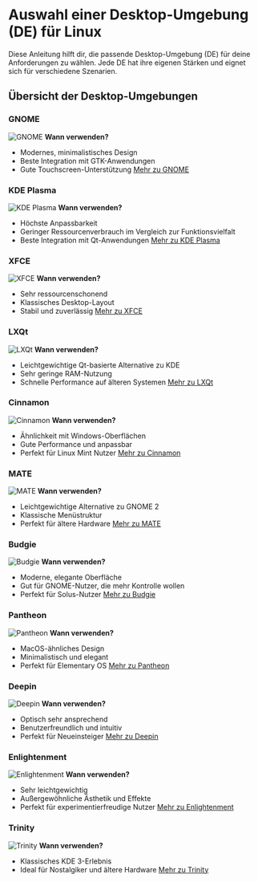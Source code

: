 # Auswahl einer Desktop-Umgebung (DE) für Linux

Diese Anleitung hilft dir, die passende Desktop-Umgebung (DE) für deine Anforderungen zu wählen. Jede DE hat ihre eigenen Stärken und eignet sich für verschiedene Szenarien.

## Übersicht der Desktop-Umgebungen

### GNOME
![GNOME](https://linuxiac.b-cdn.net/wp-content/uploads/2024/03/gnome46-desktop.jpg)
**Wann verwenden?**
- Modernes, minimalistisches Design
- Beste Integration mit GTK-Anwendungen
- Gute Touchscreen-Unterstützung
[Mehr zu GNOME](https://www.gnome.org/)

### KDE Plasma
![KDE Plasma](https://yourdevice.ch/wp-content/uploads/2024/04/breeze-1695872022.webp)
**Wann verwenden?**
- Höchste Anpassbarkeit
- Geringer Ressourcenverbrauch im Vergleich zur Funktionsvielfalt
- Beste Integration mit Qt-Anwendungen
[Mehr zu KDE Plasma](https://kde.org/de/plasma-desktop/)

### XFCE
![XFCE](https://www.debugpoint.com/wp-content/uploads/2021/02/xfce416review.jpg)
**Wann verwenden?**
- Sehr ressourcenschonend
- Klassisches Desktop-Layout
- Stabil und zuverlässig
[Mehr zu XFCE](https://www.xfce.org/)

### LXQt
![LXQt](https://upload.wikimedia.org/wikipedia/commons/2/29/LXQt_2.0.0_Ambiance_screenshot.png)
**Wann verwenden?**
- Leichtgewichtige Qt-basierte Alternative zu KDE
- Sehr geringe RAM-Nutzung
- Schnelle Performance auf älteren Systemen
[Mehr zu LXQt](https://lxqt-project.org/)

### Cinnamon
![Cinnamon](https://fedoraproject.org/assets/images/spins/screenshot-cinnamon.jpg)
**Wann verwenden?**
- Ähnlichkeit mit Windows-Oberflächen
- Gute Performance und anpassbar
- Perfekt für Linux Mint Nutzer
[Mehr zu Cinnamon](https://en.wikipedia.org/wiki/Cinnamon_(desktop_environment))

### MATE
![MATE](https://ubuntu-mate.org/images/homepage/04_cupertino.png)
**Wann verwenden?**
- Leichtgewichtige Alternative zu GNOME 2
- Klassische Menüstruktur
- Perfekt für ältere Hardware
[Mehr zu MATE](https://mate-desktop.org/)

### Budgie
![Budgie](https://buddiesofbudgie.org/_next/image?url=%2F_next%2Fstatic%2Fmedia%2FBudgie.96b499d6.jpg&w=3840&q=75)
**Wann verwenden?**
- Moderne, elegante Oberfläche
- Gut für GNOME-Nutzer, die mehr Kontrolle wollen
- Perfekt für Solus-Nutzer
[Mehr zu Budgie](https://buddiesofbudgie.org/)

### Pantheon
![Pantheon](https://b1490832.smushcdn.com/1490832/wp-content/uploads/2018/11/elementary-OS-Juno-Desktop.jpg?lossy=2&strip=1&webp=1)
**Wann verwenden?**
- MacOS-ähnliches Design
- Minimalistisch und elegant
- Perfekt für Elementary OS
[Mehr zu Pantheon](https://wiki.archlinux.org/title/Pantheon)

### Deepin
![Deepin](https://ubunlog.com/wp-content/uploads/2018/07/Deepin-Desktop.png)
**Wann verwenden?**
- Optisch sehr ansprechend
- Benutzerfreundlich und intuitiv
- Perfekt für Neueinsteiger
[Mehr zu Deepin](https://www.deepin.org/en/dde/)

### Enlightenment
![Enlightenment](https://149366088.v2.pressablecdn.com/wp-content/uploads/2023/12/e24.png)
**Wann verwenden?**
- Sehr leichtgewichtig
- Außergewöhnliche Ästhetik und Effekte
- Perfekt für experimentierfreudige Nutzer
[Mehr zu Enlightenment](https://www.enlightenment.org/)

### Trinity
![Trinity](https://linuxnews.de/wp-content/uploads/2023/10/R14-1-1.png)
**Wann verwenden?**
- Klassisches KDE 3-Erlebnis
- Ideal für Nostalgiker und ältere Hardware
[Mehr zu Trinity](https://www.trinitydesktop.org/)
